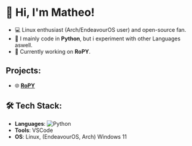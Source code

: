 # 👋 Hi, I'm Matheo!

- 💻 Linux enthusiast (Arch/EndeavourOS user) and open-source fan.
- 🔧 I mainly code in **Python**, but i experiment with other Languages aswell.
- 🌱 Currently working on **RoPY**.

## Projects:

- 🌐 **[RoPY](https://github.com/veddevv/RoPY)**

## 🛠 Tech Stack:
- **Languages**: ![Python](https://img.shields.io/badge/python-3670A0?style=for-the-badge&logo=python&logoColor=ffdd54)
- **Tools**: VSCode
- **OS**: Linux, (EndeavourOS, Arch) Windows 11
